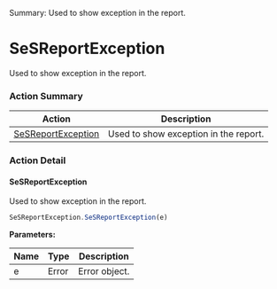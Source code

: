Summary: Used to show exception in the report.

# SeSReportException

Used to show exception in the report.






<!-- ============================== property summary ========================== -->

  
<!-- ============================== action summary ========================== -->



### Action Summary

|  **Action** | **Description** | 
| ----------- | --------------- |
|  [SeSReportException](#sesreportexception) | Used to show exception in the report. |




<!-- ============================== property detail ========================== -->
  
  
<!-- ============================== action detail ========================== -->
  
### Action Detail
    
<a name="SeSReportException"></a>    
#### SeSReportException

Used to show exception in the report.

```javascript
SeSReportException.SeSReportException(e)
```


**Parameters:**

|  **Name** | **Type** | **Description** |
| ---------- | -------- | --------------- |
| e | Error |  Error object. |





<a name="see.also.sesreportexception.sesreportexception"></a>

  

